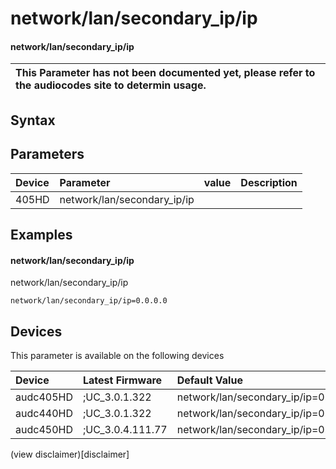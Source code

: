 ﻿---
description: network/lan/secondary_ip/ip
search: false
---

# network/lan/secondary_ip/ip

#### network/lan/secondary_ip/ip


| This Parameter has not been documented yet, please refer to the audiocodes site to determin usage.  | 
| :--- |

## Syntax

## Parameters
|Device|Parameter|value|Description|
|:---|:---|:---|:---|
| 405HD | network/lan/secondary_ip/ip |  |  |

## Examples
#### network/lan/secondary_ip/ip

network/lan/secondary_ip/ip

```
network/lan/secondary_ip/ip=0.0.0.0
```

## Devices
This parameter is available on the following devices

| Device | Latest Firmware | Default Value |
|:---|:---|:---|
| audc405HD | ;UC_3.0.1.322 | network/lan/secondary_ip/ip=0.0.0.0 
| audc440HD | ;UC_3.0.1.322 | network/lan/secondary_ip/ip=0.0.0.0 
| audc450HD | ;UC_3.0.4.111.77 | network/lan/secondary_ip/ip=0.0.0.0 

(view disclaimer)[disclaimer]
